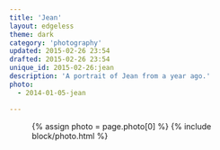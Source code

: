 ```yaml
---
title: 'Jean'
layout: edgeless
theme: dark
category: 'photography'
updated: 2015-02-26 23:54
drafted: 2015-02-26 23:54
unique_id: 2015-02-26:jean
description: 'A portrait of Jean from a year ago.'
photo:
  - 2014-01-05-jean

---
```


<figure class="image--wide">
  {% assign photo = page.photo[0] %}
  {% include block/photo.html %}
</figure>
